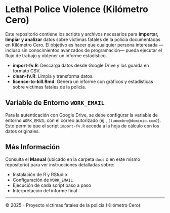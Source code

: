 # Lethal Police Violence (Kilómetro Cero)

Este repositorio contiene los scripts y archivos necesarios para **importar, limpiar y analizar** datos sobre víctimas fatales de la policia documentadas en Kilómetro Cero. El objetivo es hacer que cualquier persona interesada —incluso sin conocimientos avanzados de programación— pueda ejecutar el flujo de trabajo y obtener un informe estadístico.

- **import-fv.R**: Descarga datos desde Google Drive y los guarda en formato CSV.  
- **clean-fv.R**: Limpia y transforma datos.  
- **licence-to-kill.Rmd**: Genera un informe con gráficos y estadísticas sobre víctimas fatales de la policia.

## Variable de Entorno `WORK_EMAIL`
Para la autenticación con Google Drive, se debe configurar la variable de entorno `WORK_EMAIL` con el correo autorizado (ej., `(tunombre@dominio.com)`). Esto permite que el script `import-fv.R` acceda a la hoja de cálculo con los datos originales.

## Más Información

Consulta el **Manual** (ubicado en la carpeta `docs` o en este mismo repositorio) para ver instrucciones detalladas sobre:

- Instalación de R y RStudio  
- Configuración de `WORK_EMAIL`  
- Ejecución de cada script paso a paso  
- Interpretación del informe final  

---
© 2025 - Proyecto victimas fatales de la policia (Kilómetro Cero).  
